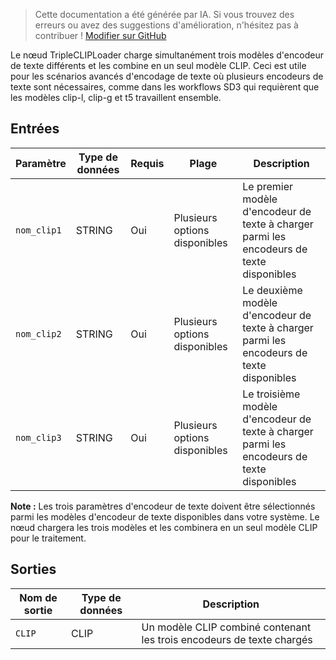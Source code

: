 > Cette documentation a été générée par IA. Si vous trouvez des erreurs ou avez des suggestions d'amélioration, n'hésitez pas à contribuer ! [Modifier sur GitHub](https://github.com/Comfy-Org/embedded-docs/blob/main/comfyui_embedded_docs/docs/TripleCLIPLoader/fr.md)

Le nœud TripleCLIPLoader charge simultanément trois modèles d'encodeur de texte différents et les combine en un seul modèle CLIP. Ceci est utile pour les scénarios avancés d'encodage de texte où plusieurs encodeurs de texte sont nécessaires, comme dans les workflows SD3 qui requièrent que les modèles clip-l, clip-g et t5 travaillent ensemble.

## Entrées

| Paramètre | Type de données | Requis | Plage | Description |
|-----------|-----------|----------|-------|-------------|
| `nom_clip1` | STRING | Oui | Plusieurs options disponibles | Le premier modèle d'encodeur de texte à charger parmi les encodeurs de texte disponibles |
| `nom_clip2` | STRING | Oui | Plusieurs options disponibles | Le deuxième modèle d'encodeur de texte à charger parmi les encodeurs de texte disponibles |
| `nom_clip3` | STRING | Oui | Plusieurs options disponibles | Le troisième modèle d'encodeur de texte à charger parmi les encodeurs de texte disponibles |

**Note :** Les trois paramètres d'encodeur de texte doivent être sélectionnés parmi les modèles d'encodeur de texte disponibles dans votre système. Le nœud chargera les trois modèles et les combinera en un seul modèle CLIP pour le traitement.

## Sorties

| Nom de sortie | Type de données | Description |
|-------------|-----------|-------------|
| `CLIP` | CLIP | Un modèle CLIP combiné contenant les trois encodeurs de texte chargés |
